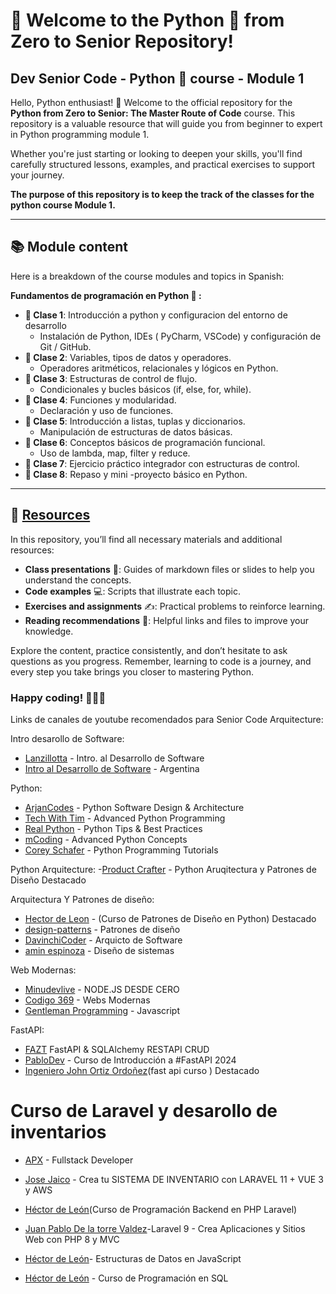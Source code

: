 
# 🚀 Welcome to the **Python 🐍 from Zero to Senior** Repository!
## Dev Senior Code - Python 🐍 course - Module 1

Hello, Python enthusiast! 👋 Welcome to the official repository for the **Python from Zero to Senior: The Master Route of Code** course. This repository is a valuable resource that will guide you from beginner to expert in Python programming module 1.

Whether you're just starting or looking to deepen your skills, you'll find carefully structured lessons, examples, and practical exercises to support your journey.


**The purpose of this repository is to keep the track of the classes for the python course Module 1.**

---

## 📚 Module content

Here is a breakdown of the course modules and topics in Spanish:

**Fundamentos de programación en Python 🐍 :**

- **📘 Clase 1**: Introducción a python y configuracion del entorno de desarrollo
    - Instalación de Python, IDEs ( PyCharm, VSCode) y configuración de Git / GitHub.
- **📘 Clase 2**: Variables, tipos de datos y operadores.
    - Operadores aritméticos, relacionales y lógicos en Python.
- **📘 Clase 3**: Estructuras de control de flujo.
    - Condicionales y bucles básicos (if, else, for, while).
- **📘 Clase 4**: Funciones y modularidad.
    - Declaración y uso de funciones.
- **📘 Clase 5**: Introducción a listas, tuplas y diccionarios.
    - Manipulación de estructuras de datos básicas.
- **📘 Clase 6**: Conceptos básicos de programación funcional.
    - Uso de lambda, map, filter y reduce.
- **📘 Clase 7**: Ejercicio práctico integrador con estructuras de control.
- **📘 Clase 8**: Repaso y mini -proyecto básico en Python.

---

## 📂 [Resources](./resources/resources.md)

In this repository, you’ll find all necessary materials and additional resources:

- **Class presentations** 📖: Guides of markdown files or slides to help you understand the concepts.
- **Code examples** 💻: Scripts that illustrate each topic.
- **Exercises and assignments** ✍️: Practical problems to reinforce learning.
- **Reading recommendations** 📖: Helpful links and files to improve your knowledge.

Explore the content, practice consistently, and don’t hesitate to ask questions as you progress. Remember, learning to code is a journey, and every step you take brings you closer to mastering Python.

### **Happy coding! 🚀🐍✨**

Links de canales de youtube recomendados para Senior Code Arquitecture:

Intro desarollo de Software:

- [Lanzillotta](https://www.youtube.com/playlist?list=PLoXkJsw9ae_sg8ti0R-m55D2Ppn1_S9Pl) - 
Intro. al Desarrollo de Software
-   [Intro al Desarrollo de Software](https://www.youtube.com/watch?v=ZxRu4pjaQi4&list=PLb60aTNU3YEp6SIOz7IPDLHrPxjnbWX8J) - Argentina



Python:
- [ArjanCodes](https://www.youtube.com/@ArjanCodes) - Python Software Design & Architecture
- [Tech With Tim](https://www.youtube.com/@TechWithTim) - Advanced Python Programming
- [Real Python](https://www.youtube.com/@realpython) - Python Tips & Best Practices
- [mCoding](https://www.youtube.com/@mCoding) - Advanced Python Concepts
- [Corey Schafer](https://www.youtube.com/@CoreySchafer) - Python Programming Tutorials

Python Arquitecture:
-[Product Crafter](https://www.youtube.com/@ProductCrafter) - Python Aruqitectura y Patrones de Diseño Destacado

Arquitectura Y Patrones de diseño:
- [Hector de Leon](https://courses.metalcode.io/courses/take/design-pattern-python/lessons/61057917-que-es-el-patron-de-diseno-iterator) - (Curso de Patrones de Diseño en Python) Destacado
- [design-patterns](https://refactoring.guru/es/design-patterns) - Patrones de diseño 
- [DavinchiCoder](https://www.youtube.com/@davinchicoder/playlists) - Arquicto de Software
- [amin espinoza](https://www.youtube.com/@AminEspinoza/playlists) - Diseño de sistemas


Web Modernas:
- [Minudevlive](https://www.youtube.com/watch?v=yB4n_K7dZV8&list=PLUofhDIg_38qm2oPOV-IRTTEKyrVBBaU7) - NODE.JS DESDE CERO
- [Codigo 369](https://www.youtube.com/@Codigo369) - Webs Modernas
- [Gentleman Programming](https://www.youtube.com/@gentlemanprogramming) - Javascript 


FastAPI:
- [FAZT](https://www.youtube.com/watch?v=6eVj33l5e9M) FastAPI & SQLAlchemy RESTAPI CRUD
- [PabloDev](https://www.youtube.com/playlist?list=PLHftsZss8mw7pSRpCyd-TM4Mu43XdyB3R) - Curso de Introducción a #FastAPI 2024 
- [Ingeniero John Ortiz Ordoñez](https://www.youtube.com/playlist?list=PL2PZw96yQChzll2RHgViiQ8eUvIQycAVl)(fast api curso ) Destacado

# Curso de Laravel y desarollo de inventarios

- [APX](https://apx.school/students/journeys/sd/mod-0/f3961aa3-01e1-41bf-b87d-2bd5db46740e/0c1eca591a3c) - Fullstack Developer

- [Jose Jaico](https://www.udemy.com/course/crea-tu-sistema-de-inventario-con-laravel-11-vue-3-y-aws/?couponCode=CP130525) - Crea tu SISTEMA DE INVENTARIO con LARAVEL 11 + VUE 3 y AWS
- [Héctor de León](https://www.udemy.com/course/curso-de-programacion-backend-en-php-laravel/?couponCode=CP130525)(Curso de Programación Backend en PHP Laravel)
- [Juan Pablo De la torre Valdez](https://www.udemy.com/course/curso-laravel-crea-aplicaciones-y-sitios-web-con-php-y-mvc/?couponCode=CP130525)-Laravel 9 - Crea Aplicaciones y Sitios Web con PHP 8 y MVC

- [Héctor de León](https://www.udemy.com/course/estructuras-de-datos-en-javascript/?couponCode=CP130525)- Estructuras de Datos en JavaScript
- [Héctor de León](https://www.udemy.com/course/el-mejor-curso-de-sql/?couponCode=CP130525) - Curso de Programación en SQL 
